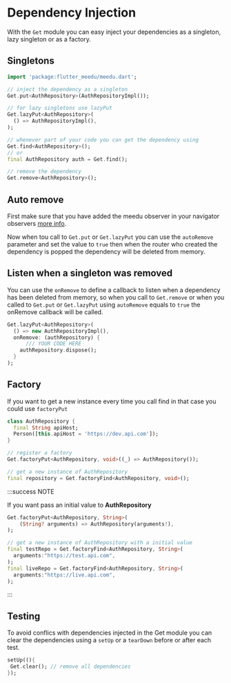 # Dependency Injection

With the `Get` module you can easy inject your dependencies as a singleton, lazy singleton or as a factory.

## Singletons

```dart
import 'package:flutter_meedu/meedu.dart';

// inject the dependency as a singleton
Get.put<AuthRepository>(AuthRepositoryImpl());

// for lazy singletons use lazyPut
Get.lazyPut<AuthRepository>(
  () => AuthRepositoryImpl(),
);

// whenever part of your code you can get the dependency using
Get.find<AuthRepository>();
// or
final AuthRepository auth = Get.find();

// remove the dependency
Get.remove<AuthRepository>();

```

## Auto remove
First make sure that you have added the meedu observer in your navigator observers [more info](/docs/state-management/intro#how-it-works).

Now when tou call to `Get.put` or `Get.lazyPut` you can use the `autoRemove` parameter and set the value to `true` then when the router who created the dependency
is popped the dependency will be deleted from memory.

## Listen when a singleton was removed
You can use the `onRemove` to define a callback to listen when a dependency has been deleted from memory, so when you call to `Get.remove` or when you called to `Get.put` or `Get.lazyPut` using `autoRemove` equals to `true` the onRemove callback will be called.

```dart
Get.lazyPut<AuthRepository>(
  () => new AuthRepositoryImpl(),
  onRemove: (authRepository) {
      /// YOUR CODE HERE
    authRepository.dispose();
  }
);
```


## Factory

If you want to get a new instance every time you call find in that case you could use `factoryPut`

```dart
class AuthRepository {
  final String apiHost;
  Person([this.apiHost = 'https://dev.api.com']);
}

// register a factory
Get.factoryPut<AuthRepository, void>((_) => AuthRepository());

// get a new instance of AuthRepository
final repository = Get.factoryFind<AuthRepository, void>();
```

:::success NOTE

If you want pass an initial value to **AuthRepository**

```dart
Get.factoryPut<AuthRepository, String>(
    (String? arguments) => AuthRepository(arguments!),
);

// get a new instance of AuthRepository with a initial value
final testRepo = Get.factoryFind<AuthRepository, String>(
  arguments:"https://test.api.com",
);
final liveRepo = Get.factoryFind<AuthRepository, String>(
  arguments:"https://live.api.com",
);
```

:::

## Testing

To avoid conflics with dependencies injected in the Get module you can clear the dependencies using a `setUp` or a `tearDown` before or after each test.

```dart
setUp((){
 Get.clear(); // remove all dependencies
});
```
